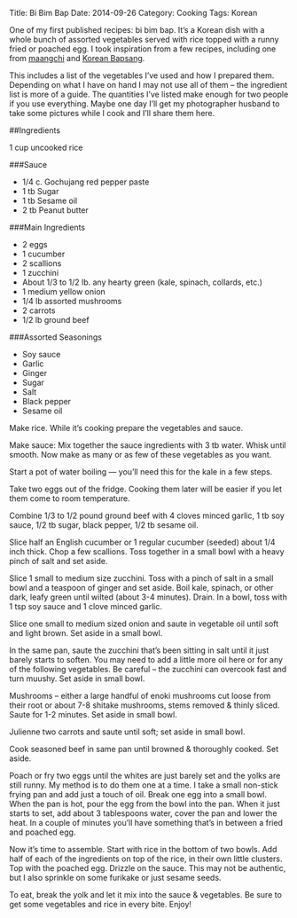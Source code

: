 Title: Bi Bim Bap
Date: 2014-09-26
Category: Cooking
Tags: Korean

One of my first published recipes: bi bim bap. It’s a Korean dish with a whole bunch of assorted vegetables served with rice topped with a runny fried or poached egg. I took inspiration from a few recipes, including one from [maangchi](http://www.maangchi.com/recipe/bibimbap) and [Korean Bapsang](http://www.koreanbapsang.com/2010/01/bibimbap-korean-rice-bowl-with.html#.UfrNJSFDt2M).

This includes a list of the vegetables I’ve used and how I prepared them. Depending on what I have on hand I may not use all of them – the ingredient list is more of a guide. The quantities I’ve listed make enough for two people if you use everything. Maybe one day I’ll get my photographer husband to take some pictures while I cook and I’ll share them here.

##Ingredients

1 cup uncooked rice

###Sauce

* 1/4 c. Gochujang red pepper paste
* 1 tb Sugar
* 1 tb Sesame oil
* 2 tb Peanut butter

###Main Ingredients

* 2 eggs
* 1 cucumber
* 2 scallions
* 1 zucchini
* About 1/3 to 1/2 lb. any hearty green (kale, spinach, collards, etc.)
* 1 medium yellow onion
* 1/4 lb assorted mushrooms
* 2 carrots
* 1/2 lb ground beef

###Assorted Seasonings

* Soy sauce
* Garlic
* Ginger
* Sugar
* Salt
* Black pepper
* Sesame oil

Make rice. While it’s cooking prepare the vegetables and sauce.

Make sauce: Mix together the sauce ingredients with 3 tb water. Whisk until smooth.
Now make as many or as few of these vegetables as you want.

Start a pot of water boiling — you’ll need this for the kale in a few steps.

Take two eggs out of the fridge. Cooking them later will be easier if you let them come to room temperature.

Combine 1/3 to 1/2 pound ground beef with 4 cloves minced garlic, 1 tb soy sauce, 1/2 tb sugar, black pepper, 1/2 tb sesame oil.

Slice half an English cucumber or 1 regular cucumber (seeded) about 1/4 inch thick. Chop a few scallions. Toss together in a small bowl with a heavy pinch of salt and set aside.

Slice 1 small to medium size zucchini. Toss with a pinch of salt in a small bowl and a teaspoon of ginger and set aside.
Boil kale, spinach, or other dark, leafy green until wilted (about 3-4 minutes). Drain. In a bowl, toss with 1 tsp soy sauce and 1 clove minced garlic.

Slice one small to medium sized onion and saute in vegetable oil until soft and light brown. Set aside in a small bowl.

In the same pan, saute the zucchini that’s been sitting in salt until it just barely starts to soften. You may need to add a little more oil here or for any of the following vegetables. Be careful – the zucchini can overcook fast and turn muushy. Set aside in small bowl.

Mushrooms – either a large handful of enoki mushrooms cut loose from their root or about 7-8 shitake mushrooms, stems removed & thinly sliced. Saute for 1-2 minutes. Set aside in small bowl.

Julienne two carrots and saute until soft; set aside in small bowl.

Cook seasoned beef in same pan until browned & thoroughly cooked. Set aside.

Poach or fry two eggs until the whites are just barely set and the yolks are still runny. My method is to do them one at a time. I take a small non-stick frying pan and add just a touch of oil. Break one egg into a small bowl. When the pan is hot, pour the egg from the bowl into the pan. When it just starts to set, add about 3 tablespoons water, cover the pan and lower the heat. In a couple of minutes you’ll have something that’s in between a fried and poached egg.

Now it’s time to assemble. Start with rice in the bottom of two bowls. Add half of each of the ingredients on top of the rice, in their own little clusters. Top with the poached egg. Drizzle on the sauce. This may not be authentic, but I also sprinkle on some furikake or just sesame seeds.

To eat, break the yolk and let it mix into the sauce & vegetables. Be sure to get some vegetables and rice in every bite. Enjoy!